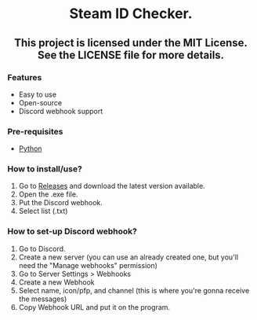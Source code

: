 <h1 align="center">
  Steam ID Checker.
</h1>

<h2 align="center">
This project is licensed under the MIT License. See the LICENSE file for more details. 
</h2>

### Features
- Easy to use
- Open-source
- Discord webhook support

### Pre-requisites
- [Python](https://www.python.org/downloads/)

### How to install/use?
1. Go to [Releases](https://github.com/ripsaku/steam-id-checker/releases) and download the latest version available.
2. Open the .exe file.
3. Put the Discord webhook.
4. Select list (.txt)

### How to set-up Discord webhook?
1. Go to Discord.
2. Create a new server (you can use an already created one, but you'll need the "Manage webhooks" permission)
3. Go to Server Settings > Webhooks
4. Create a new Webhook
5. Select name, icon/pfp, and channel (this is where you're gonna receive the messages)
6. Copy Webhook URL and put it on the program.

<!-- eternal -->
